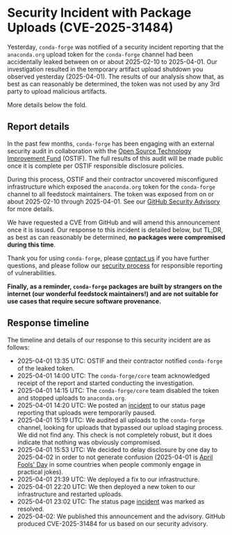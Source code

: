 # Security Incident with Package Uploads (CVE-2025-31484)

Yesterday, `conda-forge` was notified of a security incident reporting that the `anaconda.org` upload token
for the `conda-forge` channel had been accidentally leaked between on or about 2025-02-10 to 2025-04-01. Our
investigation resulted in the temporary artifact upload shutdown you observed yesterday (2025-04-01). The results
of our analysis show that, as best as can reasonably be determined, the token was not used by any 3rd party to
upload malicious artifacts.

More details below the fold.

<!-- truncate -->

## Report details

In the past few months, `conda-forge` has been engaging with an external security audit in collaboration with
the [Open Source Technology Improvement Fund](https://ostif.org/) (OSTIF). The full results of this audit will be
made public once it is complete per OSTIF responsible disclosure policies.

During this process, OSTIF and their contractor uncovered misconfigured infrastructure which exposed the `anaconda.org`
token for the `conda-forge` channel to all feedstock maintainers. The token was exposed from on or about 2025-02-10 through
2025-04-01. See our [GitHub Security Advisory](https://github.com/conda-forge/infrastructure/security/advisories/GHSA-m4h2-49xf-vq72)
for more details.

We have requested a CVE from GitHub and will amend this announcement once it is issued. Our response to this
incident is detailed below, but TL;DR, as best as can reasonably be determined, **no packages were compromised
during this time**.

Thank you for using `conda-forge`, please [contact us](https://conda-forge.org/community/getting-in-touch/) if you
have further questions, and please follow our [security process](https://github.com/conda-forge/conda-forge.github.io/blob/main/SECURITY.md)
for responsible reporting of vulnerabilities.

**Finally, as a reminder, `conda-forge` packages are built by strangers on the internet (our wonderful feedstock
maintainers!) and are not suitable for use cases that require secure software provenance.**

## Response timeline

The timeline and details of our response to this security incident are as follows:

- 2025-04-01 13:35 UTC: OSTIF and their contractor notified `conda-forge` of the leaked token.
- 2025-04-01 14:00 UTC: The `conda-forge/core` team acknowledged receipt of the report and
  started conducting the investigation.
- 2025-04-01 14:15 UTC: The `conda-forge/core` team disabled the token and stopped uploads to `anaconda.org`.
- 2025-04-01 14:20 UTC: We posted an [incident](https://github.com/conda-forge/status/issues/194)
  to our status page reporting that uploads were temporarily paused.
- 2025-04-01 15:19 UTC: We audited all uploads to the `conda-forge` channel, looking for uploads that
  bypassed our upload staging process. We did not find any. This check is not completely robust, but it
  does indicate that nothing was obviously compromised.
- 2025-04-01 15:53 UTC: We decided to delay disclosure by one day to 2025-04-02 in order to not generate
  confusion (2025-04-01 is [April Fools' Day](https://en.wikipedia.org/wiki/April_Fools%27_Day) in some countries
  when people commonly engage in practical jokes).
- 2025-04-01 21:39 UTC: We deployed a fix to our infrastructure.
- 2025-04-01 22:20 UTC: We then deployed a new token to our infrastructure and restarted uploads.
- 2025-04-01 23:02 UTC: The status page [incident](https://github.com/conda-forge/status/issues/194) was marked as resolved.
- 2025-04-02: We published this announcement and the advisory. GitHub produced CVE-2025-31484 for us based on our security advisory.
